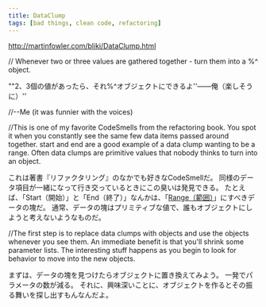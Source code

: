 ```yaml
---
title: DataClump
tags: [bad things, clean code, refactoring]
---
```


http://martinfowler.com/bliki/DataClump.html

//    Whenever two or three values are gathered together - turn them into a $%#$%^ object.

""2、3個の値があったら、それ$%#$%^オブジェクトにできるよ''——俺（楽しそうに）''

//--Me (it was funnier with the voices)



//This is one of my favorite CodeSmells from the refactoring book. You spot it when you constantly see the same few data items passed around together. start and end are a good example of a data clump wanting to be a range. Often data clumps are primitive values that nobody thinks to turn into an object.

これは著書『リファクタリング』のなかでも好きなCodeSmellだ。
同様のデータ項目が一緒になって行き交っているときにこの臭いは発見できる。
たとえば、「Start（開始）」と「End（終了）」なんかは、「[Range（範囲）](http://martinfowler.com/eaaDev/Range.html)」にすべきデータの塊だ。
通常、データの塊はプリミティブな値で、誰もオブジェクトにしようと考えないようなものだ。

//The first step is to replace data clumps with objects and use the objects whenever you see them. An immediate benefit is that you'll shrink some parameter lists. The interesting stuff happens as you begin to look for behavior to move into the new objects.

まずは、データの塊を見つけたらオブジェクトに置き換えてみよう。
一発でパラメータの数が減る。
それに、興味深いことに、オブジェクトを作るとその振る舞いを探し出すもんなんだよ。
